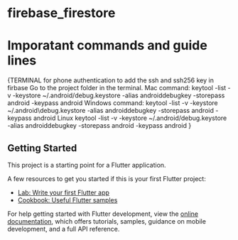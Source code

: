 # firebase_firestore

# Imporatant commands and guide lines
{TERMINAL for phone authentication to add the ssh and ssh256 key in firbase
Go to the project folder in the terminal.
Mac command:  keytool -list -v -keystore ~/.android/debug.keystore -alias androiddebugkey -storepass android -keypass android
Windows command:  keytool -list -v -keystore ~/.android\debug.keystore -alias androiddebugkey -storepass android -keypass android
Linux keytool -list -v -keystore ~/.android/debug.keystore -alias androiddebugkey -storepass android -keypass android
}
## Getting Started

This project is a starting point for a Flutter application.

A few resources to get you started if this is your first Flutter project:

- [Lab: Write your first Flutter app](https://docs.flutter.dev/get-started/codelab)
- [Cookbook: Useful Flutter samples](https://docs.flutter.dev/cookbook)

For help getting started with Flutter development, view the
[online documentation](https://docs.flutter.dev/), which offers tutorials,
samples, guidance on mobile development, and a full API reference.

